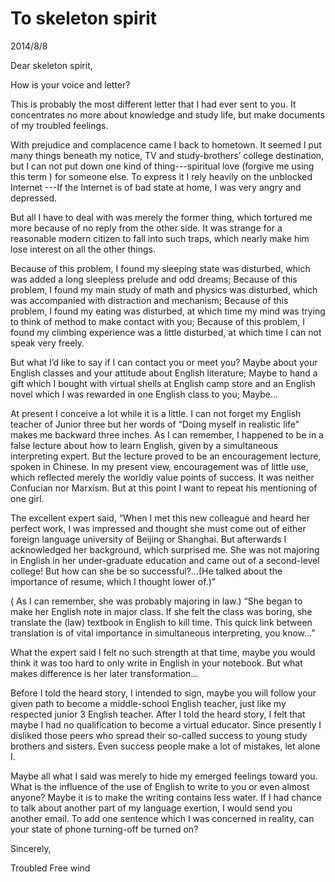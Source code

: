# To skeleton spirit
2014/8/8

Dear skeleton spirit,

How is your voice and letter?

This is probably the most different letter that I had ever sent to you. It concentrates no more about knowledge and study life, but make documents of my troubled feelings.

With prejudice and complacence came I back to hometown. It seemed I put many things beneath my notice, TV and study-brothers’ college destination, but I can not put down one kind of thing---spiritual love (forgive me using this term ) for someone else. To express it I rely heavily on the unblocked Internet ---If the Internet is of bad state at home, I was very angry and depressed.

But all I have to deal with was merely the former thing, which tortured me more because of no reply from the other side. It was strange for a reasonable modern citizen to fall into such traps, which nearly make him lose interest on all the other things.

Because of this problem, I found my sleeping state was disturbed, which was added a long sleepless prelude and odd dreams; Because of this problem, I found my main study of math and physics was disturbed, which was accompanied with distraction and mechanism; Because of this problem, I found my eating was disturbed, at which time my mind was trying to think of method to make contact with you; Because of this problem, I found my climbing experience was a little disturbed, at which time I can not speak very freely.

But what I’d like to say if I can contact you or meet you? Maybe about your English classes and your attitude about English literature; Maybe to hand a gift which I bought with virtual shells at English camp store and an English novel which I was rewarded in one English class to you; Maybe…

At present I conceive a lot while it is a little. I can not forget my English teacher of Junior three but her words of “Doing myself in realistic life” makes me backward three inches. As I can remember, I happened to be in a false lecture about how to learn English, given by a simultaneous interpreting expert. But the lecture proved to be an encouragement lecture, spoken in Chinese. In my present view, encouragement was of little use, which reflected merely the worldly value points of success. It was neither Confucian nor Marxism. But at this point I want to repeat his mentioning of one girl.

The excellent expert said, “When I met this new colleague and heard her perfect work, I was impressed and thought she must come out of either foreign language university of Beijing or Shanghai. But afterwards I acknowledged her background, which surprised me. She was not majoring in English in her under-graduate education and came out of a second-level college! But how can she be so successful?...(He talked about the importance of resume, which I thought lower of.)”

( As I can remember, she was probably majoring in law.) “She began to make her English note in major class. If she felt the class was boring, she translate the (law) textbook in English to kill time. This quick link between translation is of vital importance in simultaneous interpreting, you know…”

What the expert said I felt no such strength at that time, maybe you would think it was too hard to only write in English in your notebook. But what makes difference is her later transformation…

Before I told the heard story, I intended to sign, maybe you will follow your given path to become a middle-school English teacher, just like my respected junior 3 English teacher. After I told the heard story, I felt that maybe I had no qualification to become a virtual educator. Since presently I disliked those peers who spread their so-called success to young study brothers and sisters. Even success people make a lot of mistakes, let alone I.

Maybe all what I said was merely to hide my emerged feelings toward you. What is the influence of the use of English to write to you or even almost anyone? Maybe it is to make the writing contains less water. If I had chance to talk about another part of my language exertion, I would send you another email. To add one sentence which I was concerned in reality, can your state of phone turning-off be turned on?

Sincerely,

Troubled Free wind        
